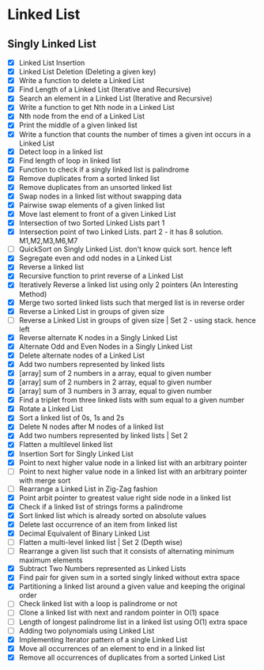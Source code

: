 # Linked List

## Singly Linked List

- [x] Linked List Insertion
- [x] Linked List Deletion (Deleting a given key)
- [x] Write a function to delete a Linked List
- [x] Find Length of a Linked List (Iterative and Recursive)
- [x] Search an element in a Linked List (Iterative and Recursive)
- [x] Write a function to get Nth node in a Linked List
- [x] Nth node from the end of a Linked List
- [x] Print the middle of a given linked list
- [x] Write a function that counts the number of times a given int occurs in a Linked List
- [x] Detect loop in a linked list
- [x] Find length of loop in linked list
- [x] Function to check if a singly linked list is palindrome
- [x] Remove duplicates from a sorted linked list
- [x] Remove duplicates from an unsorted linked list
- [x] Swap nodes in a linked list without swapping data
- [x] Pairwise swap elements of a given linked list
- [x] Move last element to front of a given Linked List
- [x] Intersection of two Sorted Linked Lists part 1
- [x] Intersection point of two Linked Lists. part 2 - it has 8 solution. M1,M2,M3,M6,M7
- [ ] QuickSort on Singly Linked List. don't know quick sort. hence left
- [x] Segregate even and odd nodes in a Linked List
- [x] Reverse a linked list
- [x] Recursive function to print reverse of a Linked List
- [x] Iteratively Reverse a linked list using only 2 pointers (An Interesting Method)
- [x] Merge two sorted linked lists such that merged list is in reverse order
- [x] Reverse a Linked List in groups of given size
- [ ] Reverse a Linked List in groups of given size | Set 2 - using stack. hence left
- [x] Reverse alternate K nodes in a Singly Linked List
- [x] Alternate Odd and Even Nodes in a Singly Linked List
- [x] Delete alternate nodes of a Linked List
- [x] Add two numbers represented by linked lists
- [x] [array] sum of 2 numbers in a array, equal to given number
- [x] [array] sum of 2 numbers in 2 array, equal to given number
- [x] [array] sum of 3 numbers in 3 array, equal to given number
- [x] Find a triplet from three linked lists with sum equal to a given number
- [x] Rotate a Linked List
- [x] Sort a linked list of 0s, 1s and 2s
- [x] Delete N nodes after M nodes of a linked list
- [x] Add two numbers represented by linked lists | Set 2
- [x] Flatten a multilevel linked list
- [x] Insertion Sort for Singly Linked List
- [x] Point to next higher value node in a linked list with an arbitrary pointer
- [ ] Point to next higher value node in a linked list with an arbitrary pointer with merge sort
- [ ] Rearrange a Linked List in Zig-Zag fashion
- [x] Point arbit pointer to greatest value right side node in a linked list
- [x] Check if a linked list of strings forms a palindrome
- [x] Sort linked list which is already sorted on absolute values
- [x] Delete last occurrence of an item from linked list
- [x] Decimal Equivalent of Binary Linked List
- [ ] Flatten a multi-level linked list | Set 2 (Depth wise)
- [ ] Rearrange a given list such that it consists of alternating minimum maximum elements
- [x] Subtract Two Numbers represented as Linked Lists
- [x] Find pair for given sum in a sorted singly linked without extra space
- [x] Partitioning a linked list around a given value and keeping the original order
- [ ] Check linked list with a loop is palindrome or not
- [ ] Clone a linked list with next and random pointer in O(1) space
- [ ] Length of longest palindrome list in a linked list using O(1) extra space
- [ ] Adding two polynomials using Linked List
- [x] Implementing Iterator pattern of a single Linked List
- [x] Move all occurrences of an element to end in a linked list
- [x] Remove all occurrences of duplicates from a sorted Linked List
